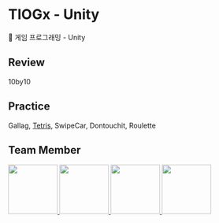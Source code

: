 # TIOGx - Unity

🎅 게임 프로그래밍 - Unity 

## Review
10by10

## Practice
Gallag, [Tetris](./hyowon/Tetris-Game-Project), SwipeCar, Dontouchit, Roulette
   
## Team Member

<p>
<a href="https://github.com/wogns0197">
  <img src="https://github.com/wogns0197.png" width="100">
</a>
<a href="https://github.com/JeongEunJi1127">
  <img src="https://github.com/JeongEunJi1127.png" width="100">
</a>
<a href="https://github.com/ggjae">
  <img src="https://github.com/ggjae.png" width="100">
</a>
<a href="https://github.com/leehyowonzero">
  <img src="https://github.com/leehyowonzero.png" width="100">
</a>
</p>
